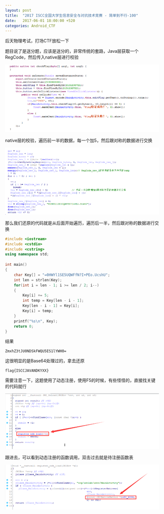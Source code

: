 ```yaml
---
layout: post
title:  "2017 ISCC全国大学生信息安全与对抗技术竞赛 - 简单到不行-100"
date:   2017-06-01 18:00:00 +520
categories: Android_CTF
---
```


后天物理考试，打场CTF放松一下

题目说了是送分题，应该是送分的，非常传统的套路，Java层获取一个RegCode，然后传入native层进行校验

![IMAGE](/assets/resources/6E3AAB45FDF15B58E85DF398FADEA8E5.png)

native层的校验，遍历前一半的数据，每一个加5，然后跟对称的数据进行交换

![IMAGE](/assets/resources/3BB5905CB500A0D02866C95ABC6C0B7F.png)

那么我们还原的代码就是从后面开始遍历，遍历后一半，然后跟对称的数据进行交换
```c++
#include <iostream>
#include <cstdio>
#include <cstring>
using namespace std;

int main()
{
	char Key[] = "=0HWYl1SE5UQWFfN?I+PEo.UcshU";
	int len = strlen(Key);
	for(int i = len - 1; i >= len / 2; i--)
	{
		Key[i] += 5;
		int temp = Key[len - i - 1];
		Key[len - i - 1] = Key[i];
		Key[i] = temp;
	}
	printf("%s\n", Key);
	return 0;
}
```

结果
```
ZmxhZ3tJU0NDSkFWQU5ES1lYWH0=
```

这很明显的是Base64处理过的，拿去还原
```
flag{ISCCJAVANDKYXX}
```

需要注意一下，这题使用了动态注册，使用F5的时候，有些怪怪的，直接找关键的代码就行

![IMAGE](/assets/resources/AD5C2A22597102E60780E8CB3F3C12F7.png)

跟进去，可以看到动态注册的函数调用，双击过去就是待注册函数表

![IMAGE](/assets/resources/921F1C0E87F0D75F67DC79678D3D1BF6.png)
